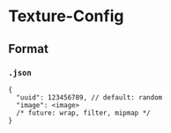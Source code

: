 # Texture-Config

## Format

### `.json`
```jsonc
{
  "uuid": 123456789, // default: random
  "image": <image>
  /* future: wrap, filter, mipmap */
}
```
